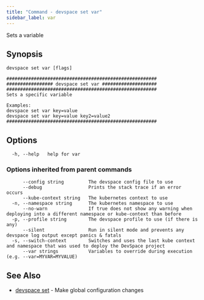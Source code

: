 ```yaml
---
title: "Command - devspace set var"
sidebar_label: var
---
```



Sets a variable

## Synopsis


```
devspace set var [flags]
```

```
#######################################################
################# devspace set var ####################
#######################################################
Sets a specific variable 

Examples:
devspace set var key=value
devspace set var key=value key2=value2
#######################################################
```
## Options

```
  -h, --help   help for var
```

### Options inherited from parent commands

```
      --config string         The devspace config file to use
      --debug                 Prints the stack trace if an error occurs
      --kube-context string   The kubernetes context to use
  -n, --namespace string      The kubernetes namespace to use
      --no-warn               If true does not show any warning when deploying into a different namespace or kube-context than before
  -p, --profile string        The devspace profile to use (if there is any)
      --silent                Run in silent mode and prevents any devspace log output except panics & fatals
  -s, --switch-context        Switches and uses the last kube context and namespace that was used to deploy the DevSpace project
      --var strings           Variables to override during execution (e.g. --var=MYVAR=MYVALUE)
```

## See Also

* [devspace set](../../cli/commands/devspace_set)	 - Make global configuration changes
